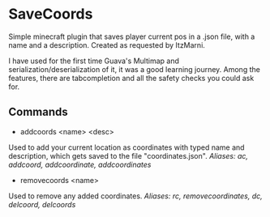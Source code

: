 # SaveCoords
 Simple minecraft plugin that saves player current pos in a .json file, with a name and a description. Created as requested by ItzMarni.

 I have used for the first time Guava's Multimap and serialization/deserialization of it, it was a good learning journey. Among the features, there are tabcompletion and all the safety checks you could ask for.
 
## Commands

* addcoords \<name> \<desc> 

Used to add your current location as coordinates with typed name and description, which gets saved to the file "coordinates.json". *Aliases:  ac, addcoord, addcoordinate, addcoordinates*

* removecoords \<name>

Used to remove any added coordinates. *Aliases: rc, removecoordinates, dc, delcoord, delcoords*